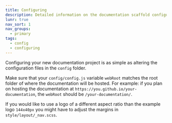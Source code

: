 ```yaml
---
title: Configuring
description: Detailed information on the documentation scaffold configuration process.
lunr: true
nav_sort: 1
nav_groups:
  - primary
tags:
  - config
  - configuring
---
```

Configuring your new documentation project is as simple as altering the configuration files in the `config` folder.

Make sure that your `config/config.js` variable `webRoot` matches the root folder of where the documentation will be hosted. For example: if you plan on hosting the documentation at `https://you.github.io/your-documentation`, the `webRoot` should be `/your-documentation/`.

If you would like to use a logo of a different aspect ratio than the example logo `144x40px` you might have to adjust the margins in `style/layout/_nav.scss`.
